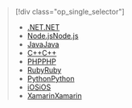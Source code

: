 > [!div class="op_single_selector"]
> * [<span data-ttu-id="f1a89-101">.NET</span><span class="sxs-lookup"><span data-stu-id="f1a89-101">.NET</span></span>](../articles/storage/blobs/storage-dotnet-how-to-use-blobs.md)
> * [<span data-ttu-id="f1a89-102">Node.js</span><span class="sxs-lookup"><span data-stu-id="f1a89-102">Node.js</span></span>](../articles/storage/blobs/storage-nodejs-how-to-use-blob-storage.md)
> * [<span data-ttu-id="f1a89-103">Java</span><span class="sxs-lookup"><span data-stu-id="f1a89-103">Java</span></span>](../articles/storage/blobs/storage-java-how-to-use-blob-storage.md)
> * [<span data-ttu-id="f1a89-104">C++</span><span class="sxs-lookup"><span data-stu-id="f1a89-104">C++</span></span>](../articles/storage/blobs/storage-c-plus-plus-how-to-use-blobs.md)
> * [<span data-ttu-id="f1a89-105">PHP</span><span class="sxs-lookup"><span data-stu-id="f1a89-105">PHP</span></span>](../articles/storage/blobs/storage-php-how-to-use-blobs.md)
> * [<span data-ttu-id="f1a89-106">Ruby</span><span class="sxs-lookup"><span data-stu-id="f1a89-106">Ruby</span></span>](../articles/storage/blobs/storage-ruby-how-to-use-blob-storage.md)
> * [<span data-ttu-id="f1a89-107">Python</span><span class="sxs-lookup"><span data-stu-id="f1a89-107">Python</span></span>](../articles/storage/blobs/storage-python-how-to-use-blob-storage.md)
> * [<span data-ttu-id="f1a89-108">iOS</span><span class="sxs-lookup"><span data-stu-id="f1a89-108">iOS</span></span>](../articles/storage/blobs/storage-ios-how-to-use-blob-storage.md)
> * [<span data-ttu-id="f1a89-109">Xamarin</span><span class="sxs-lookup"><span data-stu-id="f1a89-109">Xamarin</span></span>](../articles/storage/blobs/storage-xamarin-blob-storage.md)
> 
> 

